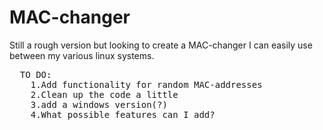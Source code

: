 # MAC-changer
Still a rough version but looking to create a MAC-changer I can easily use between my various linux systems. 

<pre>
  TO DO:
    1.Add functionality for random MAC-addresses 
    2.Clean up the code a little
    3.add a windows version(?)
    4.What possible features can I add?
</pre>

